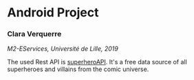 # Android Project
### Clara Verquerre
*M2-EServices, Université de Lille, 2019*

The used Rest API is [superheroAPI](https://superheroapi.com/?ref=apilist.fun). It's a free data source of all superheroes and villains from the comic universe.

